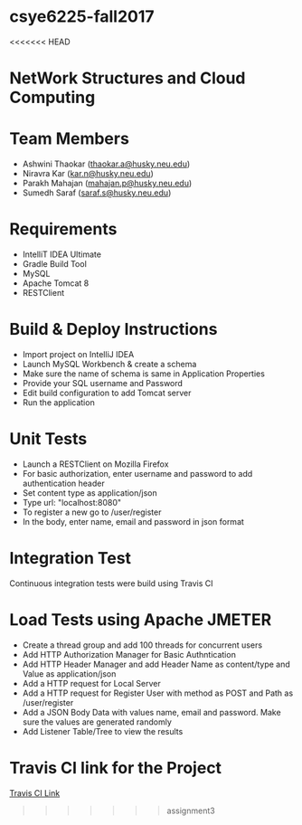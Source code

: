 # csye6225-fall2017
<<<<<<< HEAD

NetWork Structures and Cloud Computing
=======
# Team Members #
* Ashwini Thaokar (thaokar.a@husky.neu.edu)
* Niravra Kar (kar.n@husky.neu.edu)
* Parakh Mahajan (mahajan.p@husky.neu.edu)
* Sumedh Saraf (saraf.s@husky.neu.edu)
# Requirements #
* IntelliT IDEA Ultimate
* Gradle Build Tool
* MySQL 
* Apache Tomcat 8
* RESTClient
# Build & Deploy Instructions #
* Import project on IntelliJ IDEA 
* Launch MySQL Workbench & create a schema
* Make sure the name of schema is same in Application Properties
* Provide your SQL username and Password
* Edit build configuration to add Tomcat server 
* Run the application
# Unit Tests #
* Launch a RESTClient on Mozilla Firefox
* For basic authorization, enter username and password to add authentication header
* Set content type as application/json
* Type url: "localhost:8080"
* To register a new go to /user/register
* In the body, enter name, email and password in json format
# Integration Test #
Continuous integration tests were build using Travis CI
# Load Tests using Apache JMETER #
* Create a thread group and add 100 threads for concurrent users  
* Add HTTP Authorization Manager for Basic Authntication 
* Add HTTP Header Manager and add Header Name as content/type and Value as application/json
* Add a HTTP request for Local Server
* Add a HTTP request for Register User with method as POST and Path as /user/register
* Add a JSON Body Data with values name, email and password. Make sure the values are generated randomly
* Add Listener Table/Tree to view the results
# Travis CI link for the Project #
[Travis CI Link](https://travis-ci.com/Niravra/csye6225-fall2017)
>>>>>>> assignment3

